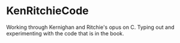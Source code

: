 # KenRitchieCode
Working through Kernighan and Ritchie's opus on C. 
Typing out and experimenting with the code that is in the book. 
